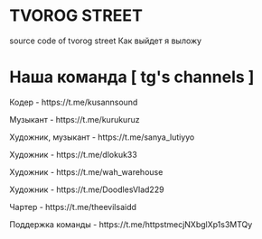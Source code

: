 # TVOROG STREET
source code of tvorog street
Как выйдет я выложу

# Наша команда [ tg's channels ]
<p>Кодер - https://t.me/kusannsound</p>
<p>Музыкант - https://t.me/kurukuruz</p>
<p>Художник, музыкант - https://t.me/sanya_lutiyyo</p>
<p>Художник - https://t.me/dlokuk33</p>
<p>Художник - https://t.me/wah_warehouse</p>
<p>Художник - https://t.me/DoodlesVlad229</p>
<p>Чартер - https://t.me/theevilsaidd</p>
<p>Поддержка команды - https://t.me/httpstmecjNXbglXp1s3MTQy</p>
